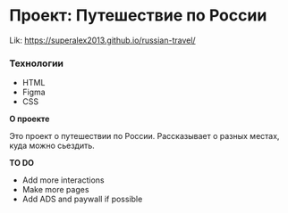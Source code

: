 # Проект: Путешествие по России
Lik: https://superalex2013.github.io/russian-travel/
### Технологии
* HTML
* Figma
* CSS

**О проекте**

Это проект о путешествии по России.
Рассказывает о разных местах, куда можно сьездить.

**TO DO**
* Add more interactions
* Make more pages
* Add ADS and paywall if possible
